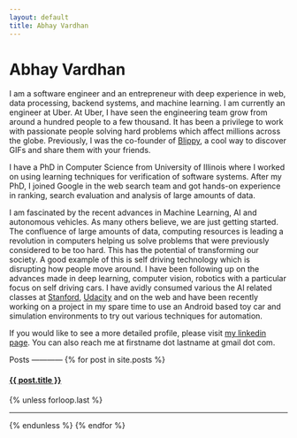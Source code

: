 ```yaml
---
layout: default
title: Abhay Vardhan
---
```


Abhay Vardhan
=============

I am a software engineer and an entrepreneur with deep experience in web, data processing, backend systems, and machine learning. I am currently an engineer at Uber. At Uber, I have seen the engineering team grow from around a hundred people to a few thousand. It has been a privilege to work with passionate people solving hard problems which affect millions across the globe.
Previously, I was the co-founder of [Blippy](http://blippy.com), a cool way to discover GIFs and share them with your friends.

I have a PhD in Computer Science from University of Illinois where I worked on using learning techniques for verification of software systems.
After my PhD, I joined Google in the web search team and got hands-on experience in ranking, search evaluation and analysis of large amounts of data.

I am fascinated by the recent advances in Machine Learning, AI and autonomous vehicles. As many others believe, we are just getting started. The confluence of large amounts of data, computing resources is leading a revolution in computers helping us solve problems that were previously considered to be too hard. This has the potential of transforming our society. A good example of this is self driving technology which is disrupting how people move around.  I have been following up on the advances made in deep learning, computer vision, robotics with a particular focus on self driving cars. I have avidly consumed various the AI related classes at [Stanford](http://cs231n.github.io/), [Udacity](https://www.udacity.com/course/self-driving-car-engineer-nanodegree--nd013) and on the web and have been recently working on a project in my spare time to use an Android based toy car and simulation environments to try out various techniques for automation.

If you would like to see a more detailed profile, please visit [my linkedin page](http://www.linkedin.com/in/abhayv). You can also reach me at firstname dot lastname at gmail dot com.

Posts
————
    {% for post in site.posts %}
      <h4><a href="{{ post.url }}">{{ post.title }}</a></h4>
      {% unless forloop.last %}
      <hr>
      {% endunless %}
    {% endfor %}

